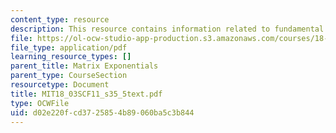 ```yaml
---
content_type: resource
description: This resource contains information related to fundamental matrices.
file: https://ol-ocw-studio-app-production.s3.amazonaws.com/courses/18-03sc-differential-equations-fall-2011/d02e220fcd3725854b89060ba5c3b844_MIT18_03SCF11_s35_5text.pdf
file_type: application/pdf
learning_resource_types: []
parent_title: Matrix Exponentials
parent_type: CourseSection
resourcetype: Document
title: MIT18_03SCF11_s35_5text.pdf
type: OCWFile
uid: d02e220f-cd37-2585-4b89-060ba5c3b844
---
```

